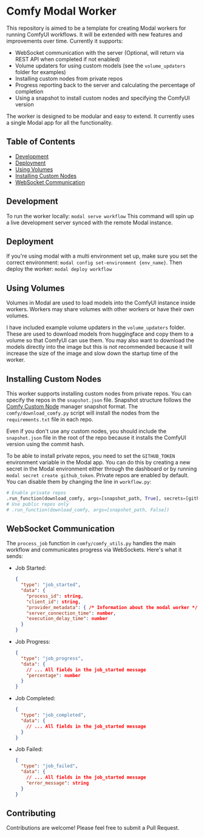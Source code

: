 # Comfy Modal Worker

This repository is aimed to be a template for creating Modal workers for running ComfyUI workflows. It will be extended with new features and improvements over time. Currently it supports:

- WebSocket communication with the server (Optional, will return via REST API when completed if not enabled)
- Volume updaters for using custom models (see the `volume_updaters` folder for examples)
- Installing custom nodes from private repos
- Progress reporting back to the server and calculating the percentage of completion
- Using a snapshot to install custom nodes and specifying the ComfyUI version

The worker is designed to be modular and easy to extend. It currently uses a single Modal app for all the functionality.

## Table of Contents

- [Development](#development)
- [Deployment](#deployment)
- [Using Volumes](#using-volumes)
- [Installing Custom Nodes](#installing-custom-nodes)
- [WebSocket Communication](#websocket-communication)

## Development

To run the worker locally:
`modal serve workflow`
This command will spin up a live development server synced with the remote Modal instance.

## Deployment

If you're using modal with a multi environment set up, make sure you set the correct environment:
`modal config set-environment {env_name}`.
Then deploy the worker:
`modal deploy workflow`

## Using Volumes

Volumes in Modal are used to load models into the ComfyUI instance inside workers. Workers may share volumes with other workers or have their own volumes.

I have included example volume updaters in the `volume_updaters` folder. These are used to download models from huggingface and copy them to a volume so that ComfyUI can use them. You may also want to download the models directly into the image but this is not recommended because it will increase the size of the image and slow down the startup time of the worker.

## Installing Custom Nodes

This worker supports installing custom nodes from private repos. You can specify the repos in the `snapshot.json` file. Snapshot structure follows the [Comfy Custom Node](https://github.com/ltdrdata/ComfyUI-Manager) manager snapshot format.  The `comfy/download_comfy.py` script will install the nodes from the `requirements.txt` file in each repo.

Even if you don't use any custom nodes, you should include the `snapshot.json` file in the root of the repo because it installs the ComfyUI version using the commit hash.

To be able to install private repos, you need to set the `GITHUB_TOKEN` environment variable in the Modal app. You can do this by creating a new secret in the Modal environment either through the dashboard or by running `modal secret create github_token`. Private repos are enabled by default. You can disable them by changing the line in `workflow.py`:

```python
# Enable private repos
.run_function(download_comfy, args=[snapshot_path, True], secrets=[github_secret])
# Use public repos only
# .run_function(download_comfy, args=[snapshot_path, False])
```

## WebSocket Communication

The `process_job` function in `comfy/comfy_utils.py` handles the main workflow and communicates progress via WebSockets. Here's what it sends:

- Job Started:

  ```json
  {
    "type": "job_started",
    "data": {
      "process_id": string,
      "client_id": string,
      "provider_metadata": { /* Information about the modal worker */ },
      "server_connection_time": number,
      "execution_delay_time": number
    }
  }
  ```

- Job Progress:

  ```json
  {
    "type": "job_progress",
    "data": {
      // ... All fields in the job_started message
      "percentage": number
    }
  }
  ```

- Job Completed:

  ```json
  {
    "type": "job_completed",
    "data": {
      // ... All fields in the job_started message
    }
  }
  ```

- Job Failed:

  ```json
  {
    "type": "job_failed",
    "data": {
      // ... All fields in the job_started message
      "error_message": string
    }
  }
  ```

## Contributing

Contributions are welcome! Please feel free to submit a Pull Request.